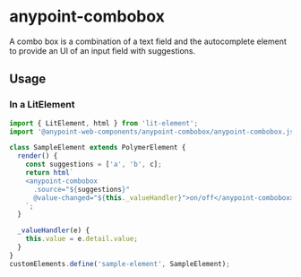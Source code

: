 # anypoint-combobox

A combo box is a combination of a text field and the autocomplete element to provide an
UI of an input field with suggestions.

## Usage

### In a LitElement

```js
import { LitElement, html } from 'lit-element';
import '@anypoint-web-components/anypoint-combobox/anypoint-combobox.js';

class SampleElement extends PolymerElement {
  render() {
    const suggestions = ['a', 'b', c];
    return html`
    <anypoint-combobox
      .source="${suggestions}"
      @value-changed="${this._valueHandler}">on/off</anypoint-combobox>
    `;
  }

  _valueHandler(e) {
    this.value = e.detail.value;
  }
}
customElements.define('sample-element', SampleElement);
```
